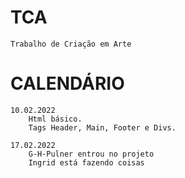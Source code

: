 # TCA
    Trabalho de Criação em Arte

# CALENDÁRIO
    10.02.2022
        Html básico.
        Tags Header, Main, Footer e Divs.  
    
    17.02.2022
        G-H-Pulner entrou no projeto
        Ingrid está fazendo coisas
